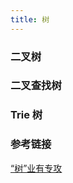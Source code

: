 ```yaml
---
title: 树
---
```


### 二叉树




### 二叉查找树



### Trie 树





### 参考链接

[“树”业有专攻](https://juejin.cn/post/6844904199050756110#heading-13)
